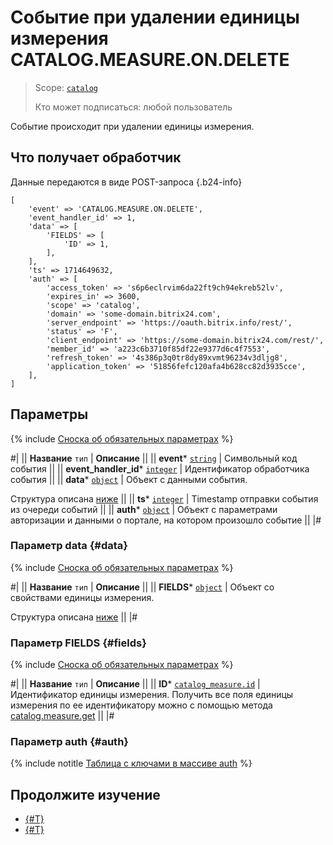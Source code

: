 # Событие при удалении единицы измерения CATALOG.MEASURE.ON.DELETE

> Scope: [`catalog`](../../scopes/permissions.md)
>
> Кто может подписаться: любой пользователь

Событие происходит при удалении единицы измерения.

## Что получает обработчик

Данные передаются в виде POST-запроса {.b24-info}

```
[
    'event' => 'CATALOG.MEASURE.ON.DELETE',    
    'event_handler_id' => 1,
    'data' => [
        'FIELDS' => [
            'ID' => 1,
        ],
    ],
    'ts' => 1714649632,
    'auth' => [
        'access_token' => 's6p6eclrvim6da22ft9ch94ekreb52lv',
        'expires_in' => 3600,
        'scope' => 'catalog',
        'domain' => 'some-domain.bitrix24.com',
        'server_endpoint' => 'https://oauth.bitrix.info/rest/',
        'status' => 'F',
        'client_endpoint' => 'https://some-domain.bitrix24.com/rest/',
        'member_id' => 'a223c6b3710f85df22e9377d6c4f7553',
        'refresh_token' => '4s386p3q0tr8dy89xvmt96234v3dljg8',
        'application_token' => '51856fefc120afa4b628cc82d3935cce',
    ],
]
```

## Параметры

{% include [Сноска об обязательных параметрах](../../../_includes/required.md) %}

#|
|| **Название**
`тип` | **Описание** ||
|| **event***
[`string`](../../data-types.md) | Символьный код события ||
|| **event_handler_id***
[`integer`](../../data-types.md) | Идентификатор обработчика события ||
|| **data***
[`object`](../../data-types.md) | Объект с данными события.

Структура описана [ниже](#data) ||
|| **ts***
[`integer`](../../data-types.md) | Timestamp отправки события из очереди событий ||
|| **auth***
[`object`](../../data-types.md) | Объект с параметрами авторизации и данными о портале, на котором произошло событие ||
|#

### Параметр data {#data}

{% include [Сноска об обязательных параметрах](../../../_includes/required.md) %}

#|
|| **Название**
`тип` | **Описание** ||
|| **FIELDS***
[`object`](../../data-types.md) | Объект со свойствами единицы измерения.

Структура описана [ниже](#fields) ||
|#

### Параметр FIELDS {#fields}

{% include [Сноска об обязательных параметрах](../../../_includes/required.md) %}

#|
|| **Название**
`тип` | **Описание** ||
|| **ID***
[`catalog_measure.id`](../data-types.md#catalog_measure) | Идентификатор единицы измерения. Получить все поля единицы измерения по ее идентификатору можно с помощью метода [catalog.measure.get](../measure/catalog-measure-get.md) ||
|#

### Параметр auth {#auth}

{% include notitle [Таблица с ключами в массиве auth](../../../_includes/auth-params-in-events.md) %}

## Продолжите изучение

- [{#T}](./catalog-measure-on-add.md)
- [{#T}](./catalog-measure-on-update.md)